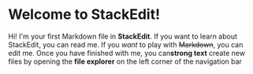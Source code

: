 # Welcome to StackEdit!

Hi! I'm your first Markdown file in **StackEdit**. If you want to learn about StackEdit, you can read me. If you *want* to play with ~~Markdown~~, you can edit me. Once you have finished with me, you can**strong text** create new files by opening the **file explorer** on the left corner of the navigation bar
